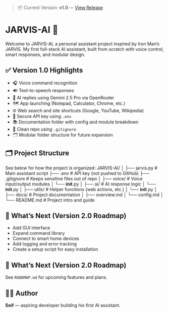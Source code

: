 > 📦 Current Version: **v1.0** — [View Release](https://github.com/seiflesbat/JARVIS-AI/releases/tag/v1.0)
# JARVIS-AI 🤖

Welcome to JARVIS-AI, a personal assistant project inspired by Iron Man’s JARVIS. My first full-stack AI assistant, built from scratch with voice control, smart responses, and modular design.

## ✅ Version 1.0 Highlights

- 🎧 Voice command recognition
- 🔊 Text-to-speech responses
- 🧠 AI replies using Gemini 2.5 Pro via OpenRouter
- 🗺️ App launching (Notepad, Calculator, Chrome, etc.)
- 🌐 Web search and site shortcuts (Google, YouTube, Wikipedia)
- 🔐 Secure API key using `.env`
- 📚 Documentation folder with config and module breakdown
- 🧹 Clean repo using `.gitignore`
- 🗂️ Modular folder structure for future expansion

## 🗂️ Project Structure

See below for how the project is organized:
JARVIS-AI/
│
├── jarvis.py               # Main assistant script
├── .env                    # API key (not pushed to GitHub)
├── .gitignore              # Keeps sensitive files out of repo
│
├── voice/                  # Voice input/output modules
│   └── __init__.py
│
├── ai/                     # AI response logic
│   └── __init__.py
│
├── utils/                  # Helper functions (web actions, etc.)
│   └── __init__.py
│
├── docs/                   # Project documentation
│   ├── overview.md
│   └── config.md
│
└── README.md               # Project intro and guide


## 🚀 What’s Next (Version 2.0 Roadmap)

- Add GUI interface
- Expand command library
- Connect to smart home devices
- Add logging and error tracking
- Create a setup script for easy installation

## 🚀 What’s Next (Version 2.0 Roadmap)

See `ROADMAP.md` for upcoming features and plans.

## 👨‍💻 Author

**Seif** — aspiring developer building his first AI assistant.
